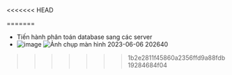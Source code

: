 <<<<<<< HEAD

=======
- Tiến hành phân toán database sang các server
- ![image](https://github.com/NgoVietThanh2701/QLBHX/assets/93567230/c8d9281d-50db-4032-b3a2-c7181ff50fd3)
![Ảnh chụp màn hình 2023-06-06 202640](https://github.com/NgoVietThanh2701/QLBHX/assets/93567230/053f907c-f12b-4043-8fd7-035313989d21)
>>>>>>> 1b2e2811f45860a2356ffd9a88fdb19284684f04
